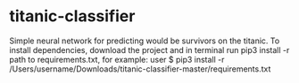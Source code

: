 # titanic-classifier
Simple neural network for predicting would be survivors on the titanic.
To install dependencies, download the project and in terminal run pip3 install -r path to requirements.txt, for example:
user $ pip3 install -r /Users/username/Downloads/titanic-classifier-master/requirements.txt
